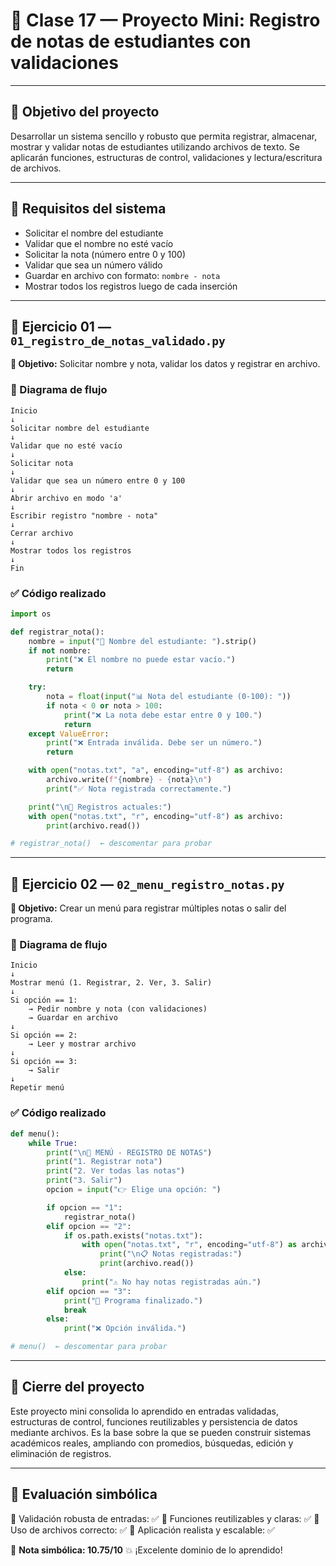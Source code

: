 # 📘 Clase 17 — Proyecto Mini: Registro de notas de estudiantes con validaciones

---

## 🎯 Objetivo del proyecto

Desarrollar un sistema sencillo y robusto que permita registrar, almacenar, mostrar y validar notas de estudiantes utilizando archivos de texto. Se aplicarán funciones, estructuras de control, validaciones y lectura/escritura de archivos.

---

## 🧠 Requisitos del sistema

- Solicitar el nombre del estudiante
- Validar que el nombre no esté vacío
- Solicitar la nota (número entre 0 y 100)
- Validar que sea un número válido
- Guardar en archivo con formato: `nombre - nota`
- Mostrar todos los registros luego de cada inserción

---

## 🧪 Ejercicio 01 — `01_registro_de_notas_validado.py`

**🎯 Objetivo:** Solicitar nombre y nota, validar los datos y registrar en archivo.

### 🧭 Diagrama de flujo

```
Inicio
↓
Solicitar nombre del estudiante
↓
Validar que no esté vacío
↓
Solicitar nota
↓
Validar que sea un número entre 0 y 100
↓
Abrir archivo en modo 'a'
↓
Escribir registro "nombre - nota"
↓
Cerrar archivo
↓
Mostrar todos los registros
↓
Fin
```

### ✅ Código realizado

```python
import os

def registrar_nota():
    nombre = input("👤 Nombre del estudiante: ").strip()
    if not nombre:
        print("❌ El nombre no puede estar vacío.")
        return

    try:
        nota = float(input("📊 Nota del estudiante (0-100): "))
        if nota < 0 or nota > 100:
            print("❌ La nota debe estar entre 0 y 100.")
            return
    except ValueError:
        print("❌ Entrada inválida. Debe ser un número.")
        return

    with open("notas.txt", "a", encoding="utf-8") as archivo:
        archivo.write(f"{nombre} - {nota}\n")
        print("✅ Nota registrada correctamente.")

    print("\n📂 Registros actuales:")
    with open("notas.txt", "r", encoding="utf-8") as archivo:
        print(archivo.read())

# registrar_nota()  ← descomentar para probar
```

---

## 🧪 Ejercicio 02 — `02_menu_registro_notas.py`

**🎯 Objetivo:** Crear un menú para registrar múltiples notas o salir del programa.

### 🧭 Diagrama de flujo

```
Inicio
↓
Mostrar menú (1. Registrar, 2. Ver, 3. Salir)
↓
Si opción == 1:
    → Pedir nombre y nota (con validaciones)
    → Guardar en archivo
↓
Si opción == 2:
    → Leer y mostrar archivo
↓
Si opción == 3:
    → Salir
↓
Repetir menú
```

### ✅ Código realizado

```python
def menu():
    while True:
        print("\n📘 MENÚ - REGISTRO DE NOTAS")
        print("1. Registrar nota")
        print("2. Ver todas las notas")
        print("3. Salir")
        opcion = input("👉 Elige una opción: ")

        if opcion == "1":
            registrar_nota()
        elif opcion == "2":
            if os.path.exists("notas.txt"):
                with open("notas.txt", "r", encoding="utf-8") as archivo:
                    print("\n📋 Notas registradas:")
                    print(archivo.read())
            else:
                print("⚠️ No hay notas registradas aún.")
        elif opcion == "3":
            print("👋 Programa finalizado.")
            break
        else:
            print("❌ Opción inválida.")

# menu()  ← descomentar para probar
```

---

## 🧾 Cierre del proyecto

Este proyecto mini consolida lo aprendido en entradas validadas, estructuras de control, funciones reutilizables y persistencia de datos mediante archivos. Es la base sobre la que se pueden construir sistemas académicos reales, ampliando con promedios, búsquedas, edición y eliminación de registros.

---

## 🧠 Evaluación simbólica

🔹 Validación robusta de entradas: ✅ 🔹 Funciones reutilizables y claras: ✅ 🔹 Uso de archivos correcto: ✅ 🔹 Aplicación realista y escalable: ✅

📌 **Nota simbólica: 10.75/10** 💥 ¡Excelente dominio de lo aprendido!

